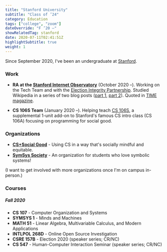 ```yaml
---
title: "Stanford University"
subtitle: "Class of ’24"
category: Education
tags: ["college", "zoom"]
dateOverride: "F ’20 –"
showRelatedTag: stanford
date: 2020-07-11T02:41:51Z
highlightSubtitle: true
weight: 1
---
```


Since September 2020, I've been an undergraduate at [Stanford](https://stanford.edu).

### Work
* **RA at the [Stanford Internet Observatory](https://io.stanford.edu)** (October 2020 –). Working on the Tech Team and with the [Election Integrity Partnership](https://www.eipartnership.net/). Studied Wikipedia in a series of two blog posts ([part 1](https://cyber.fsi.stanford.edu/io/news/wikipedia-part-one), [part 2](https://cyber.fsi.stanford.edu/io/news/wikipedia-part-two)). Quoted in [TIME magazine](https://time.com/5930061/wikipedia-birthday/).

* **CS 106S Team** (January 2020 –). Helping teach [CS 106S](cs106s.stanford.edu), a supplemental 1-unit add-on to Stanford's famous CS intro class (CS 106A) focusing on programming for social good.

### Organizations
* [**CS+Social Good**](https://cs4good.com/) - Using CS in a way that's socially mindful and equitable.
* [**SymSys Society**](http://www.symsyssociety.org/) - An organization for students who love symbolic systems!

(I want to get involved with more organizations once I'm on campus in-person.)

### Courses

##### Fall 2020
* **CS 107** - Computer Organization and Systems
* **SYMSYS 1** - Minds and Machines
* **MATH 51** - Linear Algebra, Multivariable Calculus, and Modern Applications
* **INTLPOL 268D** - Online Open Source Investigation
* **CSRE 157B** - Election 2020 (speaker series; CR/NC)
* **CS 547** - Human-Computer Interaction Seminar (speaker series; CR/NC)
